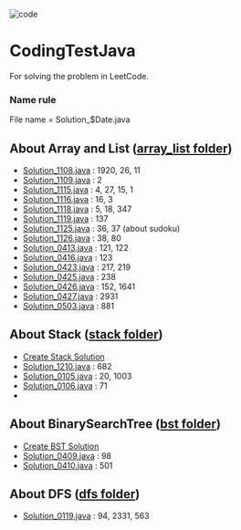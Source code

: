 ![code](https://img.shields.io/badge/Code-Java-blue)
# CodingTestJava
For solving the problem in LeetCode.

<h3> Name rule </h3>
File name = Solution_$Date.java

## About Array and List ([array_list folder](https://github.com/leehy0321/CodingTestJava/blob/master/src/array_list))
- [Solution_1108.java](https://github.com/leehy0321/CodingTestJava/blob/master/src/array_list/Solution_1108.java) : 1920, 26, 11
- [Solution_1109.java](https://github.com/leehy0321/CodingTestJava/blob/master/src/array_list/Solution_1109.java) : 2
- [Solution_1115.java](https://github.com/leehy0321/CodingTestJava/blob/master/src/array_list/Solution_1115.java) : 4, 27, 15, 1
- [Solution_1116.java](https://github.com/leehy0321/CodingTestJava/blob/master/src/array_list/Solution_1116.java) : 16, 3
- [Solution_1118.java](https://github.com/leehy0321/CodingTestJava/blob/master/src/array_list/Solution_1118.java) : 5, 18, 347
- [Solution_1119.java](https://github.com/leehy0321/CodingTestJava/blob/master/src/array_list/Solution_1119.java) : 137
- [Solution_1125.java](https://github.com/leehy0321/CodingTestJava/blob/master/src/array_list/Solution_1125.java) : 36, 37 (about sudoku)
- [Solution_1126.java](https://github.com/leehy0321/CodingTestJava/blob/master/src/random/Solution_1126.java) : 38, 80
- [Solution_0413.java](https://github.com/leehy0321/CodingTestJava/blob/master/src/array_list/Solution_0413.java) : 121, 122
- [Solution_0416.java](https://github.com/leehy0321/CodingTestJava/blob/master/src/array_list/Solution_0416.java) : 123
- [Solution_0423.java](https://github.com/leehy0321/CodingTestJava/blob/master/src/array_list/Solution_0423.java) : 217, 219
- [Solution_0425.java](https://github.com/leehy0321/CodingTestJava/blob/master/src/array_list/Solution_0425.java) : 238
- [Solution_0426.java](https://github.com/leehy0321/CodingTestJava/blob/master/src/array_list/Solution_0426.java) : 152, 1641
- [Solution_0427.java](https://github.com/leehy0321/CodingTestJava/blob/master/src/array_list/Solution_0427.java) : 2931
- [Solution_0503.java](https://github.com/leehy0321/CodingTestJava/blob/master/src/random/Solution_0503.java) : 881

## About Stack ([stack folder](https://github.com/leehy0321/CodingTestJava/blob/master/src/stack))
- [Create Stack Solution](https://github.com/leehy0321/CodingTestJava/blob/master/src/stack/mystack)
- [Solution_1210.java](https://github.com/leehy0321/CodingTestJava/blob/master/src/stack/Solution_1210.java) : 682
- [Solution_0105.java](https://github.com/leehy0321/CodingTestJava/blob/master/src/stack/Solution_0105.java) : 20, 1003
- [Solution_0106.java](https://github.com/leehy0321/CodingTestJava/blob/master/src/stack/Solution_0106.java) : 71
- 
## About BinarySearchTree ([bst folder](https://github.com/leehy0321/CodingTestJava/blob/master/src/bst))
- [Create BST Solution](https://github.com/leehy0321/CodingTestJava/blob/master/src/bst)
- [Solution_0409.java](https://github.com/leehy0321/CodingTestJava/blob/master/src/bst/Solution_0409.java) : 98
- [Solution_0410.java](https://github.com/leehy0321/CodingTestJava/blob/master/src/bst/Solution_0410.java) : 501

## About DFS ([dfs folder](https://github.com/leehy0321/CodingTestJava/blob/master/src/dfs))
- [Solution_0119.java](https://github.com/leehy0321/CodingTestJava/blob/master/src/dfs/Solution_0119.java) : 94, 2331, 563

